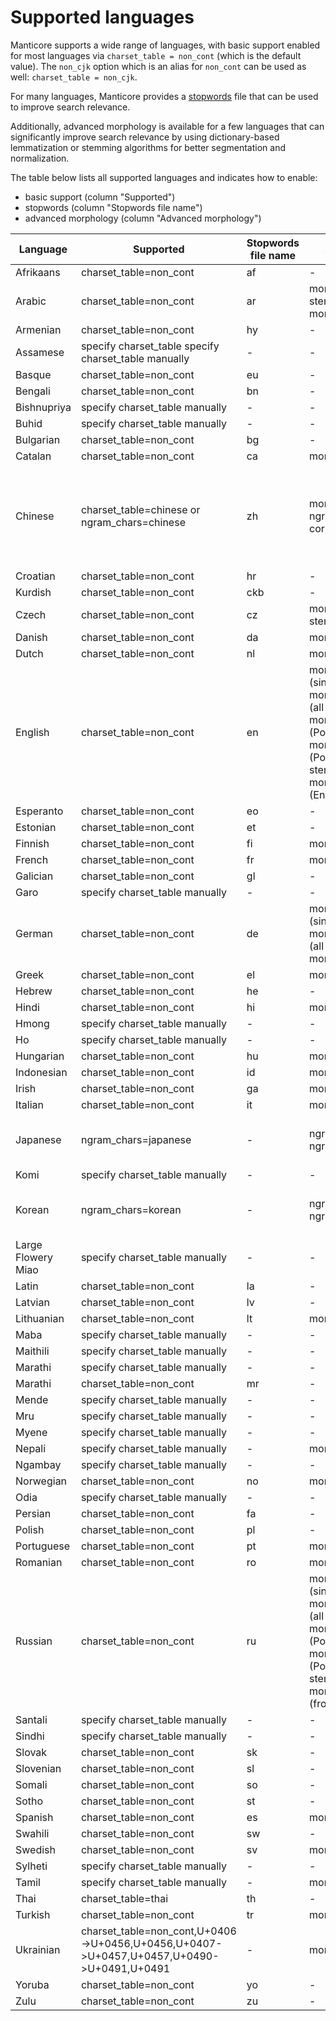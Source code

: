 # Supported languages

Manticore supports a wide range of languages, with basic support enabled for most languages via `charset_table = non_cont` (which is the default value). The `non_cjk` option which is an alias for `non_cont` can be used as well: `charset_table = non_cjk`.

For many languages, Manticore provides a [stopwords](../../Creating_a_table/NLP_and_tokenization/Ignoring_stop-words.md#stopwords) file that can be used to improve search relevance.

Additionally, advanced morphology is available for a few languages that can significantly improve search relevance by using dictionary-based lemmatization or stemming algorithms for better segmentation and normalization.

The table below lists all supported languages and indicates how to enable:
* basic support (column "Supported")
* stopwords (column "Stopwords file name")
* advanced morphology (column "Advanced morphology")

| Language | Supported | Stopwords file name | Advanced morphology | Notes |
| - | - | - | - | - |
| Afrikaans | charset_table=non_cont | af | - | |
| Arabic | charset_table=non_cont | ar | morphology=stem_ar (Arabic stemmer); morphology=libstemmer_ar  | |
| Armenian | charset_table=non_cont | hy | - | |
| Assamese | specify charset_table specify charset_table manually | - | - | |
| Basque | charset_table=non_cont | eu | - | |
| Bengali | charset_table=non_cont | bn | - | |
| Bishnupriya | specify charset_table manually | - | - | |
| Buhid | specify charset_table manually | - | - | |
| Bulgarian | charset_table=non_cont | bg | - | |
| Catalan | charset_table=non_cont | ca | morphology=libstemmer_ca | |
| Chinese | charset_table=chinese or ngram_chars=chinese | zh | morphology=icu_chinese or ngram_chars=1 correspondingly | ICU dictionary based segmentation is much more accurate than ngram-based |
| Croatian | charset_table=non_cont | hr | - | |
| Kurdish | charset_table=non_cont | ckb | - | |
| Czech | charset_table=non_cont | cz | morphology=stem_cz (Czech stemmer) | |
| Danish | charset_table=non_cont | da | morphology=libstemmer_da | |
| Dutch | charset_table=non_cont | nl | morphology=libstemmer_nl | |
| English | charset_table=non_cont | en | morphology=lemmatize_en (single root form); morphology=lemmatize_en_all (all root forms); morphology=stem_en (Porter's English stemmer); morphology=stem_enru (Porter's English and Russian stemmers); morphology=libstemmer_en (English from libstemmer)  | |
| Esperanto | charset_table=non_cont | eo | - | |
| Estonian | charset_table=non_cont | et | - | |
| Finnish | charset_table=non_cont | fi | morphology=libstemmer_fi | |
| French | charset_table=non_cont | fr | morphology=libstemmer_fr | |
| Galician | charset_table=non_cont | gl | - | |
| Garo | specify charset_table manually | - | - | |
| German | charset_table=non_cont | de | morphology=lemmatize_de (single root form); morphology=lemmatize_de_all (all root forms); morphology=libstemmer_de | |
| Greek | charset_table=non_cont | el | morphology=libstemmer_el | |
| Hebrew | charset_table=non_cont | he | - | |
| Hindi | charset_table=non_cont | hi | morphology=libstemmer_hi | |
| Hmong | specify charset_table manually | - | - | |
| Ho | specify charset_table manually | - | - | |
| Hungarian | charset_table=non_cont | hu | morphology=libstemmer_hu | |
| Indonesian | charset_table=non_cont | id | morphology=libstemmer_id | |
| Irish | charset_table=non_cont | ga | morphology=libstemmer_ga | |
| Italian | charset_table=non_cont | it | morphology=libstemmer_it | |
| Japanese | ngram_chars=japanese | - | ngram_chars=japanese ngram_len=1 | Requires ngram-based segmentation |
| Komi | specify charset_table manually | - | - | |
| Korean | ngram_chars=korean | - | ngram_chars=korean ngram_len=1 | Requires ngram-based segmentation  |
| Large Flowery Miao | specify charset_table manually | - | - | |
| Latin | charset_table=non_cont | la | - | |
| Latvian | charset_table=non_cont | lv | - | |
| Lithuanian | charset_table=non_cont | lt | morphology=libstemmer_lt | |
| Maba | specify charset_table manually | - | - | |
| Maithili | specify charset_table manually | - | - | |
| Marathi | specify charset_table manually | - | - | |
| Marathi | charset_table=non_cont | mr | - | |
| Mende | specify charset_table manually | - | - | |
| Mru | specify charset_table manually | - | - | |
| Myene | specify charset_table manually | - | - | |
| Nepali | specify charset_table manually | - | morphology=libstemmer_ne | |
| Ngambay | specify charset_table manually | - | - | |
| Norwegian | charset_table=non_cont | no | morphology=libstemmer_no | |
| Odia | specify charset_table manually | - | - | |
| Persian | charset_table=non_cont | fa | - | |
| Polish | charset_table=non_cont | pl | - | |
| Portuguese | charset_table=non_cont | pt | morphology=libstemmer_pt | |
| Romanian | charset_table=non_cont | ro | morphology=libstemmer_ro | |
| Russian | charset_table=non_cont | ru | morphology=lemmatize_ru (single root form); morphology=lemmatize_ru_all (all root forms); morphology=stem_ru (Porter's Russian stemmer); morphology=stem_enru (Porter's English and Russian stemmers); morphology=libstemmer_ru (from libstemmer) | |
| Santali | specify charset_table manually | - | - | |
| Sindhi | specify charset_table manually | - | - | |
| Slovak | charset_table=non_cont | sk | - | |
| Slovenian | charset_table=non_cont | sl | - | |
| Somali | charset_table=non_cont | so | - | |
| Sotho | charset_table=non_cont | st | - | |
| Spanish | charset_table=non_cont | es | morphology=libstemmer_es | |
| Swahili | charset_table=non_cont | sw | - | |
| Swedish | charset_table=non_cont | sv | morphology=libstemmer_sv | |
| Sylheti | specify charset_table manually | - | - | |
| Tamil | specify charset_table manually | - | morphology=libstemmer_ta | |
| Thai | charset_table=thai | th | - | |
| Turkish | charset_table=non_cont | tr | morphology=libstemmer_tr | |
| Ukrainian | charset_table=non_cont,U+0406->U+0456,U+0456,U+0407->U+0457,U+0457,U+0490->U+0491,U+0491   | - | morphology=lemmatize_uk_all | Requires [installation](../../../Installation/Debian_and_Ubuntu.md#Ukrainian-lemmatizer) of UK lemmatizer |
| Yoruba | charset_table=non_cont | yo | - | |
| Zulu | charset_table=non_cont | zu | - |  |
<!-- proofread -->
